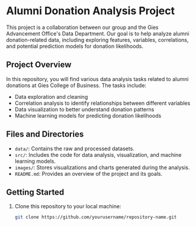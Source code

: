 # Alumni Donation Analysis Project

This project is a collaboration between our group and the Gies Advancement Office's Data Department. Our goal is to help analyze alumni donation-related data, including exploring features, variables, correlations, and potential prediction models for donation likelihoods.

## Project Overview

In this repository, you will find various data analysis tasks related to alumni donations at Gies College of Business. The tasks include:

- Data exploration and cleaning
- Correlation analysis to identify relationships between different variables
- Data visualization to better understand donation patterns
- Machine learning models for predicting donation likelihoods

## Files and Directories

- `data/`: Contains the raw and processed datasets.
- `src/`: Includes the code for data analysis, visualization, and machine learning models.
- `images/`: Stores visualizations and charts generated during the analysis.
- `README.md`: Provides an overview of the project and its goals.

## Getting Started

1. Clone this repository to your local machine:
   ```bash
   git clone https://github.com/yourusername/repository-name.git
